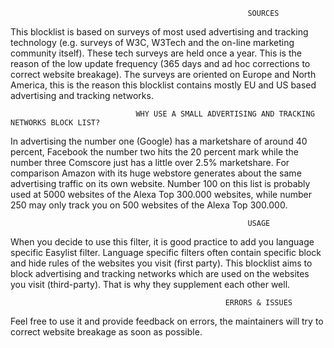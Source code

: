                                                          SOURCES
This blocklist is based on surveys of most used advertising and tracking technology (e.g. surveys of W3C, W3Tech and the
on-line marketing community itself). These tech surveys are held once a year. This is the reason of the low update frequency 
(365 days and ad hoc corrections to correct website breakage). The surveys are oriented on Europe and North America, this is
the reason this blocklist contains mostly EU and US based advertising and tracking networks. 

                                WHY USE A SMALL ADVERTISING AND TRACKING NETWORKS BLOCK LIST? 
In advertising the number one (Google) has a marketshare of around 40 percent, Facebook the number two hits the 20 percent mark 
while the number three Comscore just has a little over 2.5% marketshare. For comparison Amazon with its huge webstore generates 
about the same advertising traffic on its own website. Number 100 on this list is probably used at 5000 websites of the Alexa 
Top 300.000 websites, while number 250 may only track you on 500 websites of the Alexa Top 300.000. 

                                                         USAGE 
When you decide to use this filter, it is good practice to add you language specific Easylist filter. Language specific filters
often contain specific block and hide rules of the websites you visit (first party). This blocklist aims to block advertising 
and tracking networks which are used on the websites you visit (third-party). That is why they supplement each other well.    

                                                    ERRORS & ISSUES
Feel free to use it and provide feedback on errors, the maintainers will try to correct website breakage as soon as possible.  
